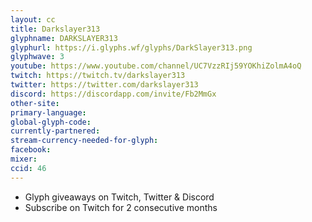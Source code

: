 ```yaml
---
layout: cc
title: Darkslayer313
glyphname: DARKSLAYER313
glyphurl: https://i.glyphs.wf/glyphs/DarkSlayer313.png
glyphwave: 3
youtube: https://www.youtube.com/channel/UC7VzzRIj59YOKhiZolmA4oQ
twitch: https://twitch.tv/darkslayer313
twitter: https://twitter.com/darkslayer313
discord: https://discordapp.com/invite/Fb2MmGx
other-site: 
primary-language: 
global-glyph-code: 
currently-partnered: 
stream-currency-needed-for-glyph: 
facebook: 
mixer: 
ccid: 46
---
```

* Glyph giveaways on Twitch, Twitter & Discord
* Subscribe on Twitch for 2 consecutive months

